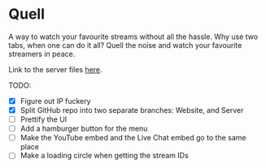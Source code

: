 # Quell

A way to watch your favourite streams without all the hassle. Why use two tabs, when one can do it all? 
Quell the noise and watch your favourite streamers in peace.

Link to the server files [here](https://github.com/BazTeeVee/QuellServer).

TODO:
- [x] Figure out IP fuckery
- [x] Split GitHub repo into two separate branches: Website, and Server
- [ ] Prettify the UI
- [ ] Add a hamburger button for the menu
- [ ] Make the YouTube embed and the Live Chat embed go to the same place
- [ ] Make a loading circle when getting the stream IDs